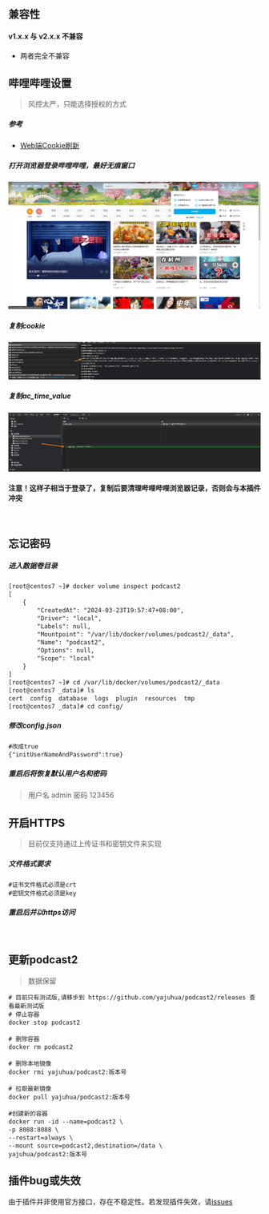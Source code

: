 ## 兼容性
#### v1.x.x 与 v2.x.x 不兼容
- 两者完全不兼容
## 哔哩哔哩设置
> 风控太严，只能选择授权的方式
##### 参考
- [Web端Cookie刷新](https://socialsisteryi.github.io/bilibili-API-collect/docs/login/cookie_refresh.html)
##### 打开浏览器登录哔哩哔哩，最好无痕窗口
![登录哔哩哔哩](../images/b-login.png)
##### 复制cookie
![复制cookie](../images/b-cookie.png)

##### 复制ac_time_value
![复制ac_time_valu](../images/ac_time_value.png)

#### 注意！这样子相当于登录了，复制后要清理哔哩哔哩浏览器记录，否则会与本插件冲突

<br>

## 忘记密码
##### 进入数据卷目录
````shell
[root@centos7 ~]# docker volume inspect podcast2
[
    {
        "CreatedAt": "2024-03-23T19:57:47+08:00",
        "Driver": "local",
        "Labels": null,
        "Mountpoint": "/var/lib/docker/volumes/podcast2/_data",
        "Name": "podcast2",
        "Options": null,
        "Scope": "local"
    }
]
[root@centos7 ~]# cd /var/lib/docker/volumes/podcast2/_data
[root@centos7 _data]# ls
cert  config  database  logs  plugin  resources  tmp
[root@centos7 _data]# cd config/
````
##### 修改config.json 
````shell
#改成true
{"initUserNameAndPassword":true}
````
##### 重启后将恢复默认用户名和密码
> 用户名 admin
> 密码 123456

## 开启HTTPS
> 目前仅支持通过上传证书和密钥文件来实现
##### 文件格式要求
````shell
#证书文件格式必须是crt
#密钥文件格式必须是key
````
##### 重启后并以https访问
<br>

## 更新podcast2
> 数据保留
````shell
# 目前只有测试版,请移步到 https://github.com/yajuhua/podcast2/releases 查看最新测试版
# 停止容器
docker stop podcast2

# 删除容器
docker rm podcast2

# 删除本地镜像
docker rmi yajuhua/podcast2:版本号

# 拉取最新镜像
docker pull yajuhua/podcast2:版本号

#创建新的容器
docker run -id --name=podcast2 \
-p 8088:8088 \
--restart=always \
--mount source=podcast2,destination=/data \
yajuhua/podcast2:版本号

````
## 插件bug或失效
由于插件并非使用官方接口，存在不稳定性。若发现插件失效，请[issues](https://github.com/yajuhua/podcast2/issues/new/choose)
